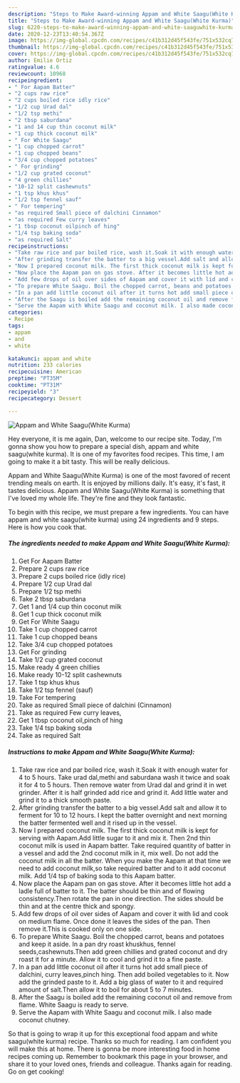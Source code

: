 ```yaml
---
description: "Steps to Make Award-winning Appam and White Saagu(White Kurma)"
title: "Steps to Make Award-winning Appam and White Saagu(White Kurma)"
slug: 6220-steps-to-make-award-winning-appam-and-white-saaguwhite-kurma
date: 2020-12-23T13:40:54.367Z
image: https://img-global.cpcdn.com/recipes/c41b312d45f543fe/751x532cq70/appam-and-white-saaguwhite-kurma-recipe-main-photo.jpg
thumbnail: https://img-global.cpcdn.com/recipes/c41b312d45f543fe/751x532cq70/appam-and-white-saaguwhite-kurma-recipe-main-photo.jpg
cover: https://img-global.cpcdn.com/recipes/c41b312d45f543fe/751x532cq70/appam-and-white-saaguwhite-kurma-recipe-main-photo.jpg
author: Emilie Ortiz
ratingvalue: 4.6
reviewcount: 10968
recipeingredient:
- " For Aapam Batter"
- "2 cups raw rice"
- "2 cups boiled rice idly rice"
- "1/2 cup Urad dal"
- "1/2 tsp methi"
- "2 tbsp saburdana"
- "1 and 14 cup thin coconut milk"
- "1 cup thick coconut milk"
- " For White Saagu"
- "1 cup chopped carrot"
- "1 cup chopped beans"
- "3/4 cup chopped potatoes"
- " For grinding"
- "1/2 cup grated coconut"
- "4 green chillies"
- "10-12 split cashewnuts"
- "1 tsp khus khus"
- "1/2 tsp fennel sauf"
- " For tempering"
- "as required Small piece of dalchini Cinnamon"
- "as required Few curry leaves"
- "1 tbsp coconut oilpinch of hing"
- "1/4 tsp baking soda"
- "as required Salt"
recipeinstructions:
- "Take raw rice and par boiled rice, wash it.Soak it with enough water for 4 to 5 hours. Take urad dal,methi and saburdana wash it twice and soak it for 4 to 5 hours. Then remove water from Urad dal and grind it in wet grinder. After it is half grinded add rice and grind it. Add little water and grind it to a thick smooth paste."
- "After grinding transfer the batter to a big vessel.Add salt and allow it to ferment for 10 to 12 hours. I kept the batter overnight and next morning the batter fermented well and it rised up in the vessel."
- "Now I prepared coconut milk. The first thick coconut milk is kept for serving with Aapam.Add little sugar to it and mix it. Then 2nd thin coconut milk is used in Aapam batter. Take required quantity of batter in a vessel and add the 2nd coconut milk in it, mix well. Do not add the coconut milk in all the batter. When you make the Aapam at that time we need to add coconut milk,so take required batter and to it add coconut milk. Add 1/4 tsp of baking soda to this Aapam batter."
- "Now place the Aapam pan on gas stove. After it becomes little hot add a ladle full of batter to it. The batter should be thin and of flowing consistency.Then rotate the pan in one direction. The sides should be thin and at the centre thick and spongy."
- "Add few drops of oil over sides of Aapam and cover it with lid and cook on medium flame. Once done it leaves the sides of the pan. Then remove it.This is cooked only on one side."
- "To prepare White Saagu. Boil the chopped carrot, beans and potatoes and keep it aside. In a pan dry roast khuskhus, fennel seeds,cashewnuts.Then add green chillies and grated coconut and dry roast it for a minute. Allow it to cool and grind it to a fine paste."
- "In a pan add little coconut oil after it turns hot add small piece of dalchini, curry leaves,pinch hing. Then add boiled vegetables to it. Now add the grinded paste to it. Add a big glass of water to it and required amount of salt.Then allow it to boil for about 5 to 7 minutes."
- "After the Saagu is boiled add the remaining coconut oil and remove from flame. White Saagu is ready to serve."
- "Serve the Aapam with White Saagu and coconut milk. I also made coconut chutney."
categories:
- Recipe
tags:
- appam
- and
- white

katakunci: appam and white 
nutrition: 233 calories
recipecuisine: American
preptime: "PT35M"
cooktime: "PT31M"
recipeyield: "3"
recipecategory: Dessert

---
```



![Appam and White Saagu(White Kurma)](https://img-global.cpcdn.com/recipes/c41b312d45f543fe/751x532cq70/appam-and-white-saaguwhite-kurma-recipe-main-photo.jpg)

Hey everyone, it is me again, Dan, welcome to our recipe site. Today, I'm gonna show you how to prepare a special dish, appam and white saagu(white kurma). It is one of my favorites food recipes. This time, I am going to make it a bit tasty. This will be really delicious.

Appam and White Saagu(White Kurma) is one of the most favored of recent trending meals on earth. It is enjoyed by millions daily. It's easy, it's fast, it tastes delicious. Appam and White Saagu(White Kurma) is something that I've loved my whole life. They're fine and they look fantastic.




To begin with this recipe, we must prepare a few ingredients. You can have appam and white saagu(white kurma) using 24 ingredients and 9 steps. Here is how you cook that.

<!--inarticleads1-->

##### The ingredients needed to make Appam and White Saagu(White Kurma):

1. Get  For Aapam Batter
1. Prepare 2 cups raw rice
1. Prepare 2 cups boiled rice (idly rice)
1. Prepare 1/2 cup Urad dal
1. Prepare 1/2 tsp methi
1. Take 2 tbsp saburdana
1. Get 1 and 1/4 cup thin coconut milk
1. Get 1 cup thick coconut milk
1. Get  For White Saagu
1. Take 1 cup chopped carrot
1. Take 1 cup chopped beans
1. Take 3/4 cup chopped potatoes
1. Get  For grinding
1. Take 1/2 cup grated coconut
1. Make ready 4 green chillies
1. Make ready 10-12 split cashewnuts
1. Take 1 tsp khus khus
1. Take 1/2 tsp fennel (sauf)
1. Take  For tempering
1. Take as required Small piece of dalchini (Cinnamon)
1. Take as required Few curry leaves,
1. Get 1 tbsp coconut oil,pinch of hing
1. Take 1/4 tsp baking soda
1. Take as required Salt




<!--inarticleads2-->

##### Instructions to make Appam and White Saagu(White Kurma):

1. Take raw rice and par boiled rice, wash it.Soak it with enough water for 4 to 5 hours. Take urad dal,methi and saburdana wash it twice and soak it for 4 to 5 hours. Then remove water from Urad dal and grind it in wet grinder. After it is half grinded add rice and grind it. Add little water and grind it to a thick smooth paste.
1. After grinding transfer the batter to a big vessel.Add salt and allow it to ferment for 10 to 12 hours. I kept the batter overnight and next morning the batter fermented well and it rised up in the vessel.
1. Now I prepared coconut milk. The first thick coconut milk is kept for serving with Aapam.Add little sugar to it and mix it. Then 2nd thin coconut milk is used in Aapam batter. Take required quantity of batter in a vessel and add the 2nd coconut milk in it, mix well. Do not add the coconut milk in all the batter. When you make the Aapam at that time we need to add coconut milk,so take required batter and to it add coconut milk. Add 1/4 tsp of baking soda to this Aapam batter.
1. Now place the Aapam pan on gas stove. After it becomes little hot add a ladle full of batter to it. The batter should be thin and of flowing consistency.Then rotate the pan in one direction. The sides should be thin and at the centre thick and spongy.
1. Add few drops of oil over sides of Aapam and cover it with lid and cook on medium flame. Once done it leaves the sides of the pan. Then remove it.This is cooked only on one side.
1. To prepare White Saagu. Boil the chopped carrot, beans and potatoes and keep it aside. In a pan dry roast khuskhus, fennel seeds,cashewnuts.Then add green chillies and grated coconut and dry roast it for a minute. Allow it to cool and grind it to a fine paste.
1. In a pan add little coconut oil after it turns hot add small piece of dalchini, curry leaves,pinch hing. Then add boiled vegetables to it. Now add the grinded paste to it. Add a big glass of water to it and required amount of salt.Then allow it to boil for about 5 to 7 minutes.
1. After the Saagu is boiled add the remaining coconut oil and remove from flame. White Saagu is ready to serve.
1. Serve the Aapam with White Saagu and coconut milk. I also made coconut chutney.




So that is going to wrap it up for this exceptional food appam and white saagu(white kurma) recipe. Thanks so much for reading. I am confident you will make this at home. There is gonna be more interesting food in home recipes coming up. Remember to bookmark this page in your browser, and share it to your loved ones, friends and colleague. Thanks again for reading. Go on get cooking!
